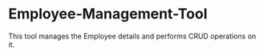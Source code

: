# Employee-Management-Tool 
This tool manages the Employee details and performs CRUD operations on it.
